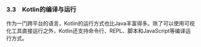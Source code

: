 

### 3.3　Kotlin的编译与运行

作为一门跨平台的语言，Kotlin的运行方式也比Java丰富得多。除了可以使用可视化工具直接运行之外，Kotlin还支持命令行、REPL、脚本和JavaScript等编译运行方式。

